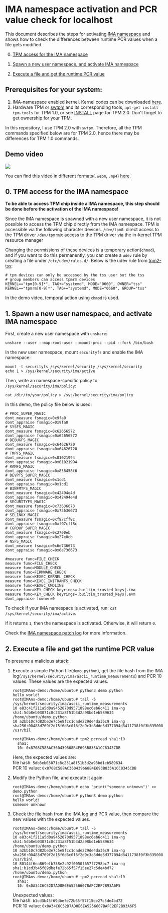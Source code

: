 # IMA namespace activation and PCR value check for localhost

This document describes the steps for activating [IMA namespace](https://github.com/stefanberger/linux-ima-namespaces) and shows how to check the differences between runtime PCR values when a file gets modified.

0. [TPM access for the IMA namespace](#0-tpm-access-for-the-ima-namespace)

1. [Spawn a new user namespace, and activate IMA namespace](#1-spawn-a-new-user-namespace-and-activate-ima-namespace)

2. [Execute a file and get the runtime PCR value](#2-execute-a-file-and-get-the-runtime-pcr-value)

## Prerequisites for your system:

1. IMA-namespace enabled kernel. Kernel codes can be downloaded [here](https://github.com/stefanberger/linux-ima-namespaces).
2. Hardware TPM or [swtpm](https://github.com/stefanberger/swtpm) and its corresponding tools, `apt-get install tpm-tools` for TPM 1.0, or see [INSTALL](https://tpm2-tools.readthedocs.io/en/latest/INSTALL/) page for TPM 2.0. Don't forget to get ownership for your TPM.

In this repository, I use TPM 2.0 with `swtpm`. Therefore, all the TPM commands specified below are for TPM 2.0, hence there may be differences for TPM 1.0 commands.

## Demo video

<img src="https://github.com/hajeong815/ima_namespace_activation/blob/main/localhost/demo_videos/imans_localhost.gif">

You can find this video in different formats(`.webm`, `.mp4`) [here](https://github.com/hajeong815/ima_namespace_activation/tree/main/localhost/demo_videos).

## 0. TPM access for the IMA namespace

**To be able to access TPM chip inside a IMA namespace, this step should be done before the activation of the IMA namespace!**

Since the IMA namespace is spawned with a new user namespace, it is not possible to access the TPM chip directly from the IMA namespace.
TPM is accessible via the following character devices.
    `/dev/tpm0`: direct access to the TPM driver
    `/dev/tpmrm0`: access to the TPM driver via the in-kernel TPM resource manager

Changing the permissions of these devices is a temporary action(`chmod`), and if you want to do this permanently, you can create a `udev` rule by creating a file under `/etc/udev/rules.d/`. 
Below is the udev rule from [tpm2-tss](https://github.com/tpm2-software/tpm2-tss/blob/master/dist/tpm-udev.rules):
```
# tpm devices can only be accessed by the tss user but the tss
# group members can access tpmrm devices
KERNEL=="tpm[0-9]*", TAG+="systemd", MODE="0660", OWNER="tss"
KERNEL=="tpmrm[0-9]*", TAG+="systemd", MODE="0660", GROUP="tss"
```

In the demo video, temporal action using `chmod` is used.

## 1. Spawn a new user namespace, and activate IMA namespace

First, create a new user namespace with `unshare`:
```
unshare --user --map-root-user --mount-proc --pid --fork /bin/bash
```

In the new user namespace, mount `securityfs` and enable the IMA namespace:

```
mount -t securityfs /sys/kernel/security /sys/kernel/security
echo 1 > /sys/kernel/security/ima/active
```

Then, write an namespace-specific policy to `/sys/kernel/security/ima/policy`:

```
cat /dir/to/your/policy > /sys/kernel/security/ima/policy
```

In this demo, the policy file below is used:

```
# PROC_SUPER_MAGIC
dont_measure fsmagic=0x9fa0
dont_appraise fsmagic=0x9fa0
# SYSFS_MAGIC
dont_measure fsmagic=0x62656572
dont_appraise fsmagic=0x62656572
# DEBUGFS_MAGIC
dont_measure fsmagic=0x64626720
dont_appraise fsmagic=0x64626720
# TMPFS_MAGIC
dont_measure fsmagic=0x01021994
dont_appraise fsmagic=0x01021994
# RAMFS_MAGIC
dont_appraise fsmagic=0x858458f6
# DEVPTS_SUPER_MAGIC
dont_measure fsmagic=0x1cd1
dont_appraise fsmagic=0x1cd1
# BINFMTFS_MAGIC
dont_measure fsmagic=0x42494e4d
dont_appraise fsmagic=0x42494e4d
# SECURITYFS_MAGIC
dont_measure fsmagic=0x73636673
dont_appraise fsmagic=0x73636673
# SELINUX_MAGIC
dont_measure fsmagic=0xf97cff8c
dont_appraise fsmagic=0xf97cff8c
# CGROUP_SUPER_MAGIC
dont_measure fsmagic=0x27e0eb
dont_appraise fsmagic=0x27e0eb
# NSFS_MAGIC
dont_measure fsmagic=0x6e736673
dont_appraise fsmagic=0x6e736673

#measure func=FILE_CHECK
measure func=FILE_CHECK
measure func=MODULE_CHECK
measure func=FIRMWARE_CHECK
measure func=KEXEC_KERNEL_CHECK
measure func=KEXEC_INITRAMFS_CHECK
measure func=KEXEC_CMDLINE
measure func=KEY_CHECK keyrings=.builtin_trusted_keys|.ima
measure func=KEY_CHECK keyrings=.builtin_trusted_keys|.evm
dont_appraise fowner=0
```

To check if your IMA namespace is activated, run: `cat /sys/kernel/security/ima/active`. 

If it returns `1`, then the namespace is activated. Otherwise, it will return `0`.

Check the [IMA namespace patch log](https://lwn.net/Articles/922361/) for more information.

## 2. Execute a file and get the runtime PCR value

To presume a malicious attack:
1. Execute a simple Python file(`demo.python`), get the file hash from the IMA log(`/sys/kernel/security/ima/ascii_runtime_measurements`) and PCR 10 values. These values are the expected values.

   ```
   root@IMAns-demo:/home/ubuntu# python3 demo.python
   hello world!
   root@IMAns-demo:/home/ubuntu# tail -5 /sys/kernel/security/ima/ascii_runtime_measurements 
   10 e83c41f211a5d0a9452070d9571898ec6eb6c411 ima-ng sha1:5db8eb03071c8c231a8f51b3d2a98bd1eb589634 /home/ubuntu/demo.python
   10 a2bb10c7d82be3e7c5e8fcc1dade229de4da36c9 ima-ng sha256:00483d769f2d15f6d3c0f6f2d9c3c8dde3d377094d8411738f0f3b335008cf84 /usr/bil

   root@IMAns-demo:/home/ubuntu# tpm2_pcrread sha1:10
     sha1:
     10: 0x8708C588AC360439668B4E693B835A1CC8345CDB
   ```

   Here, the expected values are:\
     file hash: `5db8eb03071c8c231a8f51b3d2a98bd1eb589634` \
     PCR 10 value: `0x8708C588AC360439668B4E693B835A1CC8345CDB`
   
3. Modify the Python file, and execute it again.
   
   ```
   root@IMAns-demo:/home/ubuntu# echo 'print("someone unknown")' >> demo.python 
   root@IMAns-demo:/home/ubuntu# python3 demo.python
   hello world!
   someone unknown
   ```

4. Check the file hash from the IMA log and PCR value, then compare the new values with the expected values.

   ```
   root@IMAns-demo:/home/ubuntu# tail -5 /sys/kernel/security/ima/ascii_runtime_measurements 
   10 e83c41f211a5d0a9452070d9571898ec6eb6c411 ima-ng sha1:5db8eb03071c8c231a8f51b3d2a98bd1eb589634 /home/ubuntu/demo.python
   10 a2bb10c7d82be3e7c5e8fcc1dade229de4da36c9 ima-ng sha256:00483d769f2d15f6d3c0f6f2d9c3c8dde3d377094d8411738f0f3b335008cf84 /usr/binl
   10 80144f6ea869efb758e2c92f0050f657f7298bc7 ima-ng sha1:b1cd3b45f69dbefe72b65f57f15ee27c5de4bd72 /home/ubuntu/demo.python
   root@IMAns-demo:/home/ubuntu# tpm2_pcrread sha1:10
     sha1:
     10: 0x0A34C6C52D7AD0E6EA5256607BAFC2EF2B93A6F5
   ```

   Unexpected values: \
     file hash: `b1cd3b45f69dbefe72b65f57f15ee27c5de4bd72` \
     PCR 10 value: `0x0A34C6C52D7AD0E6EA5256607BAFC2EF2B93A6F5`









